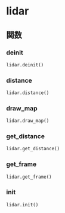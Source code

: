 # lidar
## 関数
### deinit
```python
lidar.deinit()
```
### distance
```python
lidar.distance()
```
### draw\_map
```python
lidar.draw_map()
```
### get\_distance
```python
lidar.get_distance()
```
### get\_frame
```python
lidar.get_frame()
```
### init
```python
lidar.init()
```

